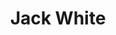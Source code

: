 ---
title: "Jack White"
summary: "John Anthony White is an American musician who served as the guitarist and lead singer of the rock duo the White Stripes. A key artist of the 2000s garage rock revival, he is known for his distinctive musical techniques and eccentricity. He has won 12 Grammy Awards among other accolades. Rolling Stone included him on their 2010 and 2023 lists of the greatest guitarists of all time. The New York Times called White \"the coolest, weirdest and savviest rockstar of our time\" in 2012. After moonlighting in several underground Detroit bands as a drummer, White founded the White Stripes with fellow Detroit native and then-wife Meg White in 1997. Their 2001 breakthrough album, White Blood Cells, brought them international fame with the single and accompanying music video for \"Fell in Love with a Girl\". White subsequently began collaborating with artists such as Loretta Lynn and Bob Dylan. In 2005, White founded the Raconteurs with Brendan Benson, and in 2009 founded the Dead Weather with Alison Mosshart of the Kills. In 2008, he recorded \"Another Way to Die\", the title song for the 2008 James Bond film Quantum of Solace, alongside Alicia Keys, making them the only duet to perform a Bond theme. White has released five solo studio albums, which have garnered critical and commercial success. He and Meg were nominees for the Rock and Roll Hall of Fame in 2023, but were not inducted.
White is a board member of the Library of Congress' National Recording Preservation Foundation. His record label and studio Third Man Records releases vinyl recordings of his own work as well as that of other artists and local school children. His second studio album, Lazaretto , broke the record for most first-week vinyl sales since 1991, holding that record until 2021. White has an extensive collection of guitars and other instruments and has a preference for vintage items that often have connections to famous blues artists. He is a vocal advocate for analog technology and recording techniques.
White married Meg White in 1996. After divorcing in 2000 before the height of the White Stripes' fame, they began calling themselves siblings. He was married to model and singer Karen Elson from 2005 to 2013; they have a son and daughter. In 2022, he married musician Olivia Jean. He currently resides in Nashville, Tennessee."
slug: "jack-white"
image: "jack-white.jpg"
apple_music_artist_url: "https://music.apple.com/gb/artist/jack-white/826980"
wikipedia_url: "https://en.wikipedia.org/wiki/Jack_White"
---